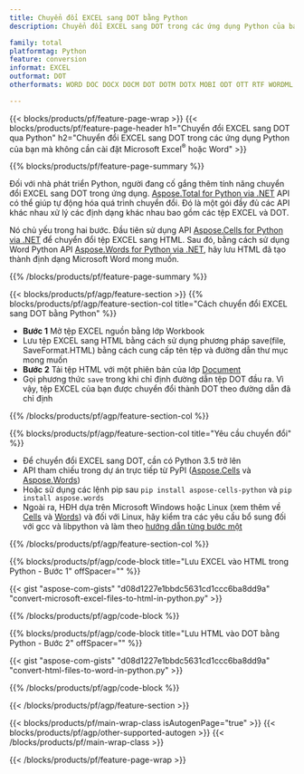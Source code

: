 ```yaml
---
title: Chuyển đổi EXCEL sang DOT bằng Python
description: Chuyển đổi EXCEL sang DOT trong các ứng dụng Python của bạn mà không cần sử dụng Microsoft Office 

family: total
platformtag: Python
feature: conversion
informat: EXCEL
outformat: DOT
otherformats: WORD DOC DOCX DOCM DOT DOTM DOTX MOBI ODT OTT RTF WORDML

---
```

{{< blocks/products/pf/feature-page-wrap >}}
{{< blocks/products/pf/feature-page-header h1="Chuyển đổi EXCEL sang DOT qua Python" h2="Chuyển đổi EXCEL sang DOT trong các ứng dụng Python của bạn mà không cần cài đặt Microsoft Excel<sup>&reg;</sup> hoặc Word" >}}

{{% blocks/products/pf/feature-page-summary %}}

Đối với nhà phát triển Python, người đang cố gắng thêm tính năng chuyển đổi EXCEL sang DOT trong ứng dụng. [Aspose.Total for Python via .NET](https://products.aspose.com/total/python-net/) API có thể giúp tự động hóa quá trình chuyển đổi. Đó là một gói đầy đủ các API khác nhau xử lý các định dạng khác nhau bao gồm các tệp EXCEL và DOT.

Nó chủ yếu trong hai bước. Đầu tiên sử dụng API [Aspose.Cells for Python via .NET](https://products.aspose.com/cells/python-net/) để chuyển đổi tệp EXCEL sang HTML. Sau đó, bằng cách sử dụng Word Python API [Aspose.Words for Python via .NET](https://products.aspose.com/words/python-net/), hãy lưu HTML đã tạo thành định dạng Microsoft Word mong muốn. 

{{% /blocks/products/pf/feature-page-summary %}}

{{< blocks/products/pf/agp/feature-section >}}
{{% blocks/products/pf/agp/feature-section-col title="Cách chuyển đổi EXCEL sang DOT bằng Python" %}}
- **Bước 1** Mở tệp EXCEL nguồn bằng lớp Workbook
- Lưu tệp EXCEL sang HTML bằng cách sử dụng phương pháp save(file, SaveFormat.HTML) bằng cách cung cấp tên tệp và đường dẫn thư mục mong muốn
-  **Bước 2** Tải tệp HTML với một phiên bản của lớp [Document](https://reference.aspose.com/words/python-net/aspose.words/document/)
-  Gọi phương thức `save` trong khi chỉ định đường dẫn tệp DOT đầu ra. Vì vậy, tệp EXCEL của bạn được chuyển đổi thành DOT theo đường dẫn đã chỉ định

{{% /blocks/products/pf/agp/feature-section-col %}}

{{% blocks/products/pf/agp/feature-section-col title="Yêu cầu chuyển đổi" %}}

- Để chuyển đổi EXCEL sang DOT, cần có Python 3.5 trở lên
- API tham chiếu trong dự án trực tiếp từ PyPI ([Aspose.Cells](https://pypi.org/project/aspose-cells-python/) và [Aspose.Words](https://pypi.org/project/aspose-words/))
-  Hoặc sử dụng các lệnh pip sau ```pip install aspose-cells-python``` và ```pip install aspose.words```
-  Ngoài ra, HĐH dựa trên Microsoft Windows hoặc Linux (xem thêm về [Cells](https://docs.aspose.com/cells/python-net/getting-started/#installation) và [Words](https://docs.aspose.com/words/python-net/system-requirements/)) và đối với Linux, hãy kiểm tra các yêu cầu bổ sung đối với gcc và libpython và làm theo [hướng dẫn từng bước một](https://docs.aspose.com/words/python-net/installation/)
 

{{% /blocks/products/pf/agp/feature-section-col %}}

{{% blocks/products/pf/agp/code-block title="Lưu EXCEL vào HTML trong Python - Bước 1" offSpacer="" %}}

{{< gist "aspose-com-gists" "d08d1227e1bbdc5631cd1ccc6ba8dd9a" "convert-microsoft-excel-files-to-html-in-python.py" >}}

{{% /blocks/products/pf/agp/code-block %}}

{{% blocks/products/pf/agp/code-block title="Lưu HTML vào DOT bằng Python - Bước 2" offSpacer="" %}}

{{< gist "aspose-com-gists" "d08d1227e1bbdc5631cd1ccc6ba8dd9a" "convert-html-files-to-word-in-python.py" >}}

{{% /blocks/products/pf/agp/code-block %}}

{{< /blocks/products/pf/agp/feature-section >}}

{{< blocks/products/pf/main-wrap-class isAutogenPage="true" >}}
{{< blocks/products/pf/agp/other-supported-autogen >}}
{{< /blocks/products/pf/main-wrap-class >}}

{{< /blocks/products/pf/feature-page-wrap >}}